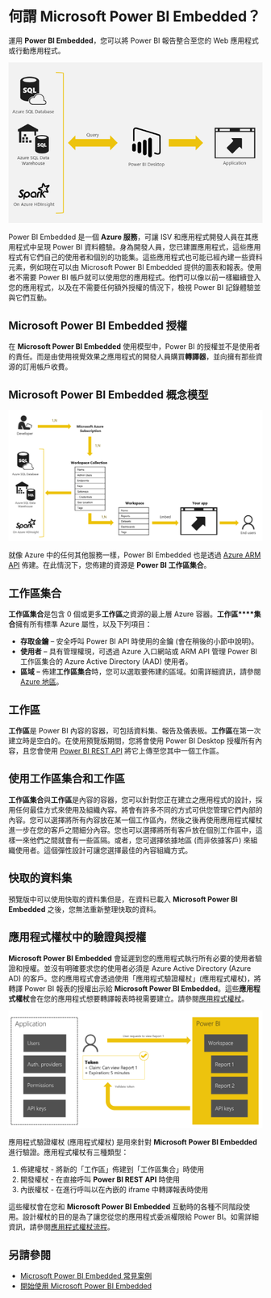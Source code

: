 <properties
   pageTitle="何謂 Microsoft Power BI Embedded？"
   description="Power BI Embedded 可讓您將 Power BI 報表整合到 Web 或行動應用程式中，您就不需要建立自訂解決方案來為您的使用者將資料視覺化"
   services="power-bi-embedded"
   documentationCenter=""
   authors="mgblythe"
   manager="mblythe"
   editor=""
   tags=""/>
<tags
   ms.service="power-bi-embedded"
   ms.devlang="NA"
   ms.topic="article"
   ms.tgt_pltfrm="NA"
   ms.workload="powerbi"
   ms.date="07/05/2016"
   ms.author="mblythe"/>

# 何謂 Microsoft Power BI Embedded？

運用 **Power BI Embedded**，您可以將 Power BI 報告整合至您的 Web 應用程式或行動應用程式。

![](media\powerbi-embedded-whats-is\what-is.png)

Power BI Embedded 是一個 **Azure 服務**，可讓 ISV 和應用程式開發人員在其應用程式中呈現 Power BI 資料體驗。身為開發人員，您已建置應用程式，這些應用程式有它們自己的使用者和個別的功能集。這些應用程式也可能已經內建一些資料元素，例如現在可以由 Microsoft Power BI Embedded 提供的圖表和報表。使用者不需要 Power BI 帳戶就可以使用您的應用程式。他們可以像以前一樣繼續登入您的應用程式，以及在不需要任何額外授權的情況下，檢視 Power BI 記錄體驗並與它們互動。

## Microsoft Power BI Embedded 授權

在 **Microsoft Power BI Embedded** 使用模型中，Power BI 的授權並不是使用者的責任。而是由使用視覺效果之應用程式的開發人員購買**轉譯器**，並向擁有那些資源的訂用帳戶收費。

## Microsoft Power BI Embedded 概念模型

![](media\powerbi-embedded-whats-is\model.png)

就像 Azure 中的任何其他服務一樣，Power BI Embedded 也是透過 [Azure ARM API](https://msdn.microsoft.com/library/mt712306.aspx) 佈建。在此情況下，您佈建的資源是 **Power BI 工作區集合**。

## 工作區集合

**工作區集合**是包含 0 個或更多**工作區**之資源的最上層 Azure 容器。**工作區****集合**擁有所有標準 Azure 屬性，以及下列項目：

-	**存取金鑰** – 安全呼叫 Power BI API 時使用的金鑰 (會在稍後的小節中說明)。
-	**使用者** – 具有管理權現，可透過 Azure 入口網站或 ARM API 管理 Power BI 工作區集合的 Azure Active Directory (AAD) 使用者。
-	**區域** – 佈建**工作區集合**時，您可以選取要佈建的區域。如需詳細資訊，請參閱 [Azure 地區](https://azure.microsoft.com/regions/)。

## 工作區

**工作區**是 Power BI 內容的容器，可包括資料集、報告及儀表板。**工作區**在第一次建立時是空白的。在使用預覽版期間，您將會使用 Power BI Desktop 授權所有內容，且您會使用 [Power BI REST API](http://docs.powerbi.apiary.io/reference) 將它上傳至您其中一個工作區。

## 使用工作區集合和工作區
**工作區集合**與**工作區**是內容的容器，您可以針對您正在建立之應用程式的設計，採用任何最佳方式來使用及組織內容。將會有許多不同的方式可供您管理它們內部的內容。您可以選擇將所有內容放在某一個工作區內，然後之後再使用應用程式權杖進一步在您的客戶之間細分內容。您也可以選擇將所有客戶放在個別工作區中，這樣一來他們之間就會有一些區隔。或者，您可選擇依據地區 (而非依據客戶) 來組織使用者。這個彈性設計可讓您選擇最佳的內容組織方式。

## 快取的資料集

預覽版中可以使用快取的資料集但是，在資料已載入 **Microsoft Power BI Embedded** 之後，您無法重新整理快取的資料。

## 應用程式權杖中的驗證與授權

**Microsoft Power BI Embedded** 會延遲到您的應用程式執行所有必要的使用者驗證和授權。並沒有明確要求您的使用者必須是 Azure Active Directory (Azure AD) 的客戶。您的應用程式會透過使用「應用程式驗證權杖」(應用程式權杖)，將轉譯 Power BI 報表的授權出示給 **Microsoft Power BI Embedded**。這些**應用程式權杖**會在您的應用程式想要轉譯報表時視需要建立。請參閱[應用程式權杖](power-bi-embedded-get-started-sample.md#key-flow)。

![](media\powerbi-embedded-whats-is\app-tokens.png)

應用程式驗證權杖 (應用程式權杖) 是用來針對 **Microsoft Power BI Embedded** 進行驗證。應用程式權杖有三種類型：

1.	佈建權杖 - 將新的「工作區」佈建到「工作區集合」時使用
2.	開發權杖 - 在直接呼叫 **Power BI REST API** 時使用
3.	內嵌權杖 - 在進行呼叫以在內嵌的 iframe 中轉譯報表時使用

這些權杖會在您和 **Microsoft Power BI Embedded** 互動時的各種不同階段使用。設計權杖的目的是為了讓您從您的應用程式委派權限給 Power BI。如需詳細資訊，請參閱[應用程式權杖流程](power-bi-embedded-app-token-flow.md)。

## 另請參閱
- [Microsoft Power BI Embedded 常見案例](power-bi-embedded-scenarios.md)
- [開始使用 Microsoft Power BI Embedded](power-bi-embedded-get-started.md)

<!---HONumber=AcomDC_0907_2016-->